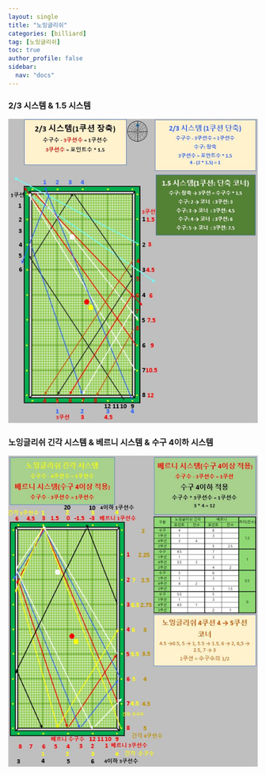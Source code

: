 ```yaml
---
layout: single
title: "노잉글리쉬"
categories: [billiard]
tag: [노잉글리쉬]
toc: true
author_profile: false
sidebar:
  nav: "docs"
---
```


### 2/3 시스템 & 1.5 시스템

[![3분의 2 시스템](/images/3%EB%B6%84%EC%9D%982%20%EC%8B%9C%EC%8A%A4%ED%85%9C.JPG)](/images/3%EB%B6%84%EC%9D%982%20%EC%8B%9C%EC%8A%A4%ED%85%9C.JPG)

### 노잉글리쉬 긴각 시스템 & 베르니 시스템 & 수구 4이하 시스템

[![베르니 시스템](/images/%EB%B2%A0%EB%A5%B4%EB%8B%88%20%EC%8B%9C%EC%8A%A4%ED%85%9C.JPG)](/images/%EB%B2%A0%EB%A5%B4%EB%8B%88%20%EC%8B%9C%EC%8A%A4%ED%85%9C.JPG)

